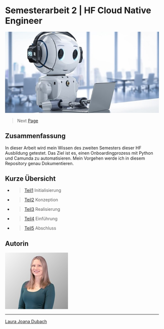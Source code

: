 # Semesterarbeit 2 | HF Cloud Native Engineer

![Titelbild](Pictures/Titelbild.jpg)

> Next [Page](https://github.com/lauradubach/Semesterarbeit2/blob/main/Sites/Teil%201%20Initialisierung.md)

## Zusammenfassung

In dieser Arbeit wird mein Wissen des zweiten Semesters dieser HF Ausbildung getestet. Das Ziel ist es, einen Onboardingprozess mit Python und Camunda zu automatisieren. Mein Vorgehen werde ich in diesem Repository genau Dokumentieren. 

## Kurze Übersicht

- > [Teil1](https://github.com/lauradubach/Semesterarbeit2/blob/main/Sites/Teil%201%20Initialisierung.md) Initialisierung
- > [Teil2](https://github.com/lauradubach/Semesterarbeit2/blob/main/Sites/Teil%202%20Konzeption.md) Konzeption
- > [Teil3](https://github.com/lauradubach/Semesterarbeit2/blob/main/Sites/Teil%203%20Realisierung.md) Realisierung
- > [Teil4](https://github.com/lauradubach/Semesterarbeit2/blob/main/Sites/Teil%204%20Einf%C3%BChrung.md) Einführung
- > [Teil5](https://github.com/lauradubach/Semesterarbeit2/blob/main/Sites/Teil%205%20Abschluss.md) Abschluss

## Autorin

![Autorin](Pictures/Autorin.jpg)

---
[Laura Joana Dubach](https://github.com/lauradubach)


